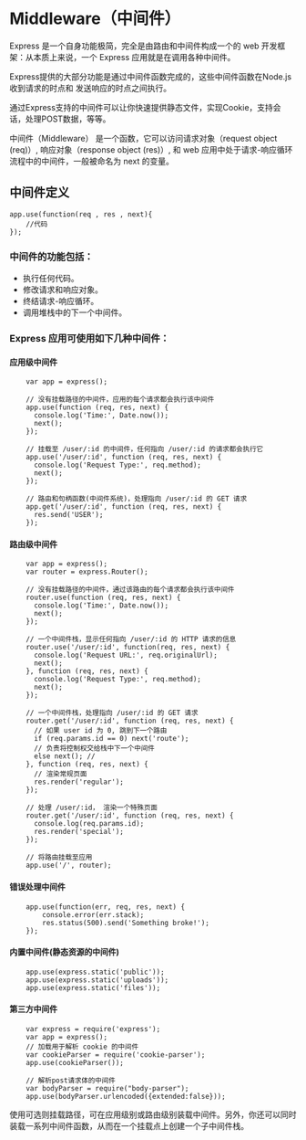# Middleware（中间件） #
Express 是一个自身功能极简，完全是由路由和中间件构成一个的 web 开发框架：从本质上来说，一个 Express 应用就是在调用各种中间件。

Express提供的大部分功能是通过中间件函数完成的，这些中间件函数在Node.js收到请求的时点和
  发送响应的时点之间执行。

通过Express支持的中间件可以让你快速提供静态文件，实现Cookie，支持会话，处理POST数据，等等。

中间件（Middleware） 是一个函数，它可以访问请求对象（request object (req)）, 响应对象（response object (res)）, 
  和 web 应用中处于请求-响应循环流程中的中间件，一般被命名为 next 的变量。
  
  
## 中间件定义 ##
    app.use(function(req , res , next){
	    //代码
    });
    
    
### 中间件的功能包括： ###

- 执行任何代码。
- 修改请求和响应对象。
- 终结请求-响应循环。
- 调用堆栈中的下一个中间件。
    
    
### Express 应用可使用如下几种中间件： ###

#### 应用级中间件 ####

        var app = express();

        // 没有挂载路径的中间件，应用的每个请求都会执行该中间件
        app.use(function (req, res, next) {
          console.log('Time:', Date.now());
          next();
        });

        // 挂载至 /user/:id 的中间件，任何指向 /user/:id 的请求都会执行它
        app.use('/user/:id', function (req, res, next) {
          console.log('Request Type:', req.method);
          next();
        });

        // 路由和句柄函数(中间件系统)，处理指向 /user/:id 的 GET 请求
        app.get('/user/:id', function (req, res, next) {
          res.send('USER');
        });
        
#### 路由级中间件 ####

        var app = express();
        var router = express.Router();

        // 没有挂载路径的中间件，通过该路由的每个请求都会执行该中间件
        router.use(function (req, res, next) {
          console.log('Time:', Date.now());
          next();
        });

        // 一个中间件栈，显示任何指向 /user/:id 的 HTTP 请求的信息
        router.use('/user/:id', function(req, res, next) {
          console.log('Request URL:', req.originalUrl);
          next();
        }, function (req, res, next) {
          console.log('Request Type:', req.method);
          next();
        });

        // 一个中间件栈，处理指向 /user/:id 的 GET 请求
        router.get('/user/:id', function (req, res, next) {
          // 如果 user id 为 0, 跳到下一个路由
          if (req.params.id == 0) next('route');
          // 负责将控制权交给栈中下一个中间件
          else next(); //
        }, function (req, res, next) {
          // 渲染常规页面
          res.render('regular');
        });

        // 处理 /user/:id， 渲染一个特殊页面
        router.get('/user/:id', function (req, res, next) {
          console.log(req.params.id);
          res.render('special');
        });

        // 将路由挂载至应用
        app.use('/', router);
        
        
#### 错误处理中间件 ####

        app.use(function(err, req, res, next) {
            console.error(err.stack);
            res.status(500).send('Something broke!');
        });
        
        
####  内置中间件(静态资源的中间件) ####

        app.use(express.static('public'));
        app.use(express.static('uploads'));
        app.use(express.static('files'));
        
        
#### 第三方中间件 ####

        var express = require('express');
        var app = express();
        // 加载用于解析 cookie 的中间件
        var cookieParser = require('cookie-parser');
        app.use(cookieParser());
        
        // 解析post请求体的中间件
        var bodyParser = require("body-parser");
        app.use(bodyParser.urlencoded({extended:false}));
        
        
使用可选则挂载路径，可在应用级别或路由级别装载中间件。另外，你还可以同时装载一系列中间件函数，从而在一个挂载点上创建一个子中间件栈。
